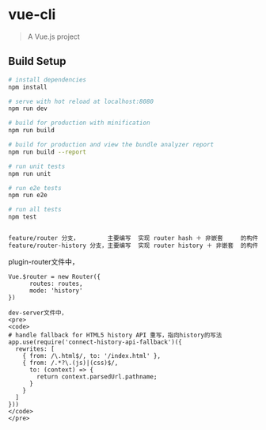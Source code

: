 # vue-cli

> A Vue.js project

## Build Setup

``` bash
# install dependencies
npm install

# serve with hot reload at localhost:8080
npm run dev

# build for production with minification
npm run build

# build for production and view the bundle analyzer report
npm run build --report

# run unit tests
npm run unit

# run e2e tests
npm run e2e

# run all tests
npm test


feature/router 分支，        主要编写  实现 router hash ＋ 非嵌套     的构件 代码
feature/router-history 分支，主要编写  实现 router history ＋ 非嵌套  的构件 代码
```
plugin-router文件中，
<pre>
<code>Vue.$router = new Router({
      routes: routes,
      mode: 'history'
})</code>
</pre>
```
dev-server文件中，
<pre>
<code>
# handle fallback for HTML5 history API 重写，指向history的写法
app.use(require('connect-history-api-fallback')({
  rewrites: [
    { from: /\.html$/, to: '/index.html' },
    { from: /.*?\.(js)|(css)$/,
      to: (context) => {
        return context.parsedUrl.pathname;
      }
    }
  ]
}))
</code>
</pre>




 
